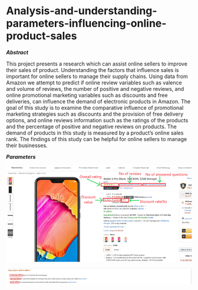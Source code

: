 # Analysis-and-understanding-parameters-influencing-online-product-sales


***Abstract***

This project presents a research which can assist online sellers to improve their sales of product.
Understanding the factors that influence sales is important for online sellers to manage their supply chains. 
Using data from Amazon we attempt to predict if online review variables such as valence and volume of reviews, the number of positive and negative reviews, and online promotional marketing variables such as discounts and free deliveries, can influence the demand of electronic products in Amazon. The goal of this study is to examine the comparative influence of promotional marketing strategies such as discounts and the provision of free delivery options, and online reviews information such as the ratings of the products and the percentage of positive and negative reviews on products. The demand of products in this study is measured by a product’s online sales rank. The findings of this study can be helpful for online sellers to manage their businesses. 

***Parameters***

![](Images/Features.png)

![](Images/Offers_SS.png)
